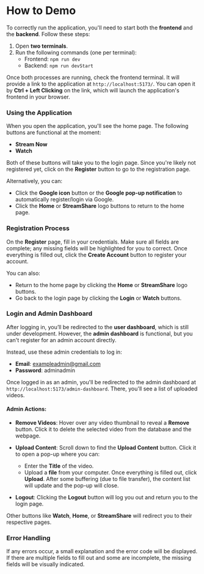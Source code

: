 # How to Demo

To correctly run the application, you'll need to start both the **frontend** and the **backend**. Follow these steps:

1. Open **two terminals**.
2. Run the following commands (one per terminal):
   - Frontend: `npm run dev`
   - Backend: `npm run devStart`

Once both processes are running, check the frontend terminal. It will provide a link to the application at `http://localhost:5173/`. You can open it by **Ctrl + Left Clicking** on the link, which will launch the application's frontend in your browser.

### Using the Application

When you open the application, you'll see the home page. The following buttons are functional at the moment:
- **Stream Now**
- **Watch**

Both of these buttons will take you to the login page. Since you're likely not registered yet, click on the **Register** button to go to the registration page.

Alternatively, you can:
- Click the **Google icon** button or the **Google pop-up notification** to automatically register/login via Google.
- Click the **Home** or **StreamShare** logo buttons to return to the home page.

### Registration Process

On the **Register** page, fill in your credentials. Make sure all fields are complete; any missing fields will be highlighted for you to correct. Once everything is filled out, click the **Create Account** button to register your account.

You can also:
- Return to the home page by clicking the **Home** or **StreamShare** logo buttons.
- Go back to the login page by clicking the **Login** or **Watch** buttons.

### Login and Admin Dashboard

After logging in, you’ll be redirected to the **user dashboard**, which is still under development. However, the **admin dashboard** is functional, but you can't register for an admin account directly.

Instead, use these admin credentials to log in:
- **Email**: exampleadmin@gmail.com
- **Password**: adminadmin

Once logged in as an admin, you'll be redirected to the admin dashboard at `http://localhost:5173/admin-dashboard`. There, you'll see a list of uploaded videos.

#### Admin Actions:
- **Remove Videos**: Hover over any video thumbnail to reveal a **Remove** button. Click it to delete the selected video from the database and the webpage.
- **Upload Content**: Scroll down to find the **Upload Content** button. Click it to open a pop-up where you can:
  - Enter the **Title** of the video.
  - Upload a **file** from your computer.
  Once everything is filled out, click **Upload**. After some buffering (due to file transfer), the content list will update and the pop-up will close.

- **Logout**: Clicking the **Logout** button will log you out and return you to the login page.

Other buttons like **Watch**, **Home**, or **StreamShare** will redirect you to their respective pages.

### Error Handling

If any errors occur, a small explanation and the error code will be displayed. If there are multiple fields to fill out and some are incomplete, the missing fields will be visually indicated.
